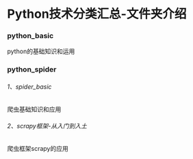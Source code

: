 # Python技术分类汇总-文件夹介绍
### python_basic
python的基础知识和运用
### python_spider
###### 1、spider_basic

爬虫基础知识和应用

###### 2、scrapy框架-从入门到入土

爬虫框架scrapy的应用

